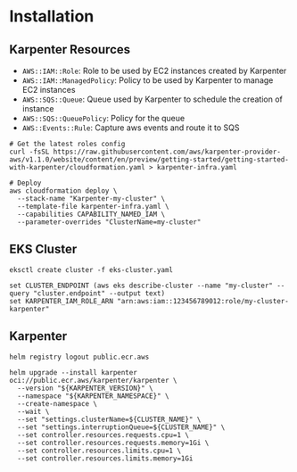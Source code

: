 # Installation

## Karpenter Resources

- `AWS::IAM::Role`: Role to be used by EC2 instances created by Karpenter
- `AWS::IAM::ManagedPolicy`: Policy to be used by Karpenter to manage EC2 instances
- `AWS::SQS::Queue`: Queue used by Karpenter to schedule the creation of instance
- `AWS::SQS::QueuePolicy`: Policy for the queue
- `AWS::Events::Rule`: Capture aws events and route it to SQS

```shell
# Get the latest roles config
curl -fsSL https://raw.githubusercontent.com/aws/karpenter-provider-aws/v1.1.0/website/content/en/preview/getting-started/getting-started-with-karpenter/cloudformation.yaml > karpenter-infra.yaml

# Deploy
aws cloudformation deploy \
  --stack-name "Karpenter-my-cluster" \
  --template-file karpenter-infra.yaml \
  --capabilities CAPABILITY_NAMED_IAM \
  --parameter-overrides "ClusterName=my-cluster"
```

## EKS Cluster

```shell
eksctl create cluster -f eks-cluster.yaml

set CLUSTER_ENDPOINT (aws eks describe-cluster --name "my-cluster" --query "cluster.endpoint" --output text)
set KARPENTER_IAM_ROLE_ARN "arn:aws:iam::123456789012:role/my-cluster-karpenter"
```

## Karpenter

```shell
helm registry logout public.ecr.aws

helm upgrade --install karpenter oci://public.ecr.aws/karpenter/karpenter \
  --version "${KARPENTER_VERSION}" \
  --namespace "${KARPENTER_NAMESPACE}" \
  --create-namespace \
  --wait \
  --set "settings.clusterName=${CLUSTER_NAME}" \
  --set "settings.interruptionQueue=${CLUSTER_NAME}" \
  --set controller.resources.requests.cpu=1 \
  --set controller.resources.requests.memory=1Gi \
  --set controller.resources.limits.cpu=1 \
  --set controller.resources.limits.memory=1Gi
```
